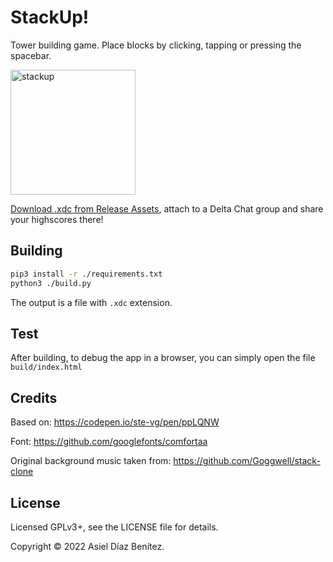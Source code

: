 # StackUp!

Tower building game. Place blocks by clicking, tapping or pressing the spacebar.

<img width="200" alt="stackup" src="https://user-images.githubusercontent.com/9800740/170774147-209b2293-eca3-4573-8026-917f399c7ce0.png">

[Download .xdc from Release Assets](https://github.com/webxdc/StackUp.xdc/releases), attach to a Delta Chat group and share your highscores there!


## Building

```sh
pip3 install -r ./requirements.txt
python3 ./build.py
```

The output is a file with `.xdc` extension.

## Test

After building, to debug the app in a browser, you can simply open the file `build/index.html`

## Credits

Based on: https://codepen.io/ste-vg/pen/ppLQNW

Font: https://github.com/googlefonts/comfortaa

Original background music taken from: https://github.com/Goggwell/stack-clone

## License

Licensed GPLv3+, see the LICENSE file for details.

Copyright © 2022  Asiel Díaz Benítez.
